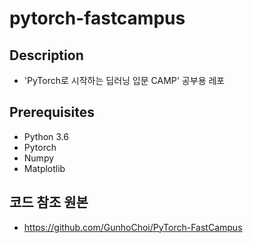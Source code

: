 # pytorch-fastcampus
## Description
* 'PyTorch로 시작하는 딥러닝 입문 CAMP' 공부용 레포

## Prerequisites
* Python 3.6
* Pytorch
* Numpy
* Matplotlib

## 코드 참조 원본
* https://github.com/GunhoChoi/PyTorch-FastCampus
